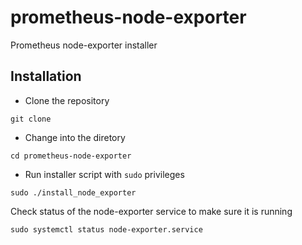 # prometheus-node-exporter
Prometheus node-exporter installer

## Installation

- Clone the repository

```
git clone 
```
- Change into the diretory

```
cd prometheus-node-exporter
```
- Run installer script with `sudo` privileges
```
sudo ./install_node_exporter
```
Check status of the node-exporter service to make sure it is running
```
sudo systemctl status node-exporter.service
```

